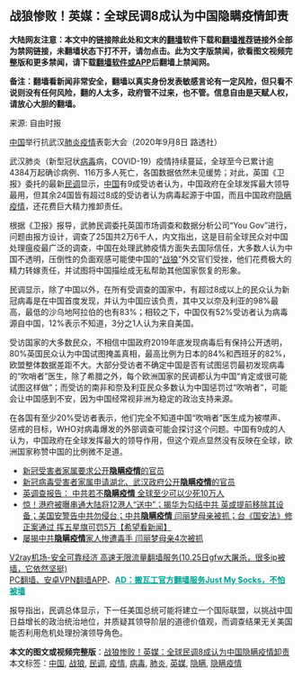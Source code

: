  <h2>战狼惨败！英媒：全球民调8成认为中国隐瞒疫情卸责</h2> <p class="notice"><b>大陆网友注意：本文中的链接除此处和文末的<a href="https://github.com/bannedbook/fanqiang" >翻墙</a>软件下载和<a href="https://github.com/killgcd/justmysocks/blob/master/README.md">翻墙推荐</a>链接外全部为禁网链接，未翻墙状态下打不开，请勿点击。此为文字版禁闻，欲看图文视频完整版和更多禁闻，请下载<a href="https://github.com/bannedbook/fanqiang">翻墙软件或APP</a>后翻墙上禁闻网。</p><p>备注：翻墙看新闻非常安全，翻墙以真实身份发表敏感言论有一定风险，但只看不说则没有任何风险，翻的人太多，政府管不过来，也不管。信息自由是天赋人权，请放心大胆的翻墙。</b></p>  <div class="entry"> <p>来源:&nbsp;自由时报                                                </p> <p><span class='wp_keywordlink_affiliate'><a href="https://www.bannedbook.org/" title="中国" target="_blank">中国</a></span>举行抗武汉<a href="https://www.bannedbook.org/bnews/tag/%e8%82%ba%e7%82%8e/" class="st_tag internal_tag" rel="tag" title="标签 肺炎 下的日志">肺炎</a><a href="https://www.bannedbook.org/bnews/tag/%E7%96%AB%E6%83%85/" class="st_tag internal_tag" rel="tag" title="标签 疫情 下的日志">疫情</a>表彰大会（2020年9月8日 路透社）</p>  <p>武汉肺炎（新型冠状<a href="https://www.bannedbook.org/bnews/tag/%e7%97%85%e6%af%92/" class="st_tag internal_tag" rel="tag" title="标签 病毒 下的日志">病毒</a>病，COVID-19）疫情持续蔓延，全球至今已累计逾4384万起确诊病例、116万多人死亡，各国数据依然未见缓势；对此，英国《卫报》委托的最新<a href="https://www.bannedbook.org/bnews/tag/%E6%B0%91%E8%B0%83/" class="st_tag internal_tag" rel="tag" title="标签 民调 下的日志">民调</a>显示，<a href="https://www.bannedbook.org/bnews/tag/%E4%B8%AD%E5%9B%BD/" class="st_tag internal_tag" rel="tag" title="标签 中国 下的日志">中国</a>有9成受访者认为，中国政府在全球发挥最大领导最用，但其余24国皆有超过8成的受访者认为病毒起源于中国，而且中国政府<a href="https://www.bannedbook.org/bnews/tag/%E9%9A%90%E7%9E%92%E7%96%AB%E6%83%85/" class="st_tag internal_tag" rel="tag" title="标签 隐瞒疫情 下的日志">隐瞒疫情</a>，还花费巨大精力推卸责任。</p> <p>根据《卫报》报导，武肺民调委托英国市场调查和数据分析公司“You Gov”进行，问题由报方设计，调查了25国共2万6千人，内文指出，这是目前全球民众对中国处理瘟疫最广泛的调查，中国在处理武肺疫情方面失去国际信任，大多数人认为中国不透明，压倒性的负面观感可能使中国的“<a href="https://www.bannedbook.org/bnews/tag/%E6%88%98%E7%8B%BC/" class="st_tag internal_tag" rel="tag" title="标签 战狼 下的日志">战狼</a>”外交官们受挫，他们花费极大的精力转嫁责任，并试图将中国描绘成无私帮助其他国家恢复的形象。</p>  <p>民调显示，除了中国以外，在所有受调查的国家中，有超过8成以上的民众认为新冠病毒是在中国首度发现，并认为中国应该负责，其中又以奈及利亚的98%最高，最低的沙乌地阿拉伯的也有83%；相较之下，中国仅有52%受访者认为病毒源自中国，12%表示不知道，3分之1人认为来自美国。</p> <p>受访国家的大多数民众，不相信中国政府2019年底发现病毒后有保持公开透明，80%英国民众认为中国试图掩盖真相，最高比例为日本的84%和西班牙的82%，欧盟整体数据差距不大。大部分受访者不确定中国是否有试图惩罚最初发现病毒的“吹哨者”医生，除了希腊之外，每个欧洲国家的民调都认为中国“肯定或很可能试图这样做”；而受访的南非和奈及利亚民众多数认为中国惩罚过“吹哨者”，可能会让中国感到不安，因为中国经常视非洲为稳定的政治支持来源。</p>  <p>在各国有至少20%受访者表示，他们完全不知道中国“吹哨者”医生成为被噤声、惩戒的目标，WHO对病毒爆发的外部调查可能会探讨这个问题。中国有9成的人认为，中国政府在全球发挥最大的领导作用，但这个观点显然没有反映在全球，欧洲国家称赞中国的比例微不足道。</p> <ul class='op-related-articles' title='相关阅读'> <li><a href='https://www.bannedbook.org/bnews/renquan/20201022/1417938.html' target='_blank'>新冠受害者家属要求公开<b>隐瞒疫情</b>的官员</a></li> <li><a href='https://www.bannedbook.org/bnews/renquan/20201021/1417690.html' target='_blank'>新冠病毒受害者家属申请湖北、武汉政府公开<b>隐瞒疫情</b>的官员</a></li> <li><a href='https://www.bannedbook.org/bnews/comments/20201011/1412043.html' target='_blank'>英调查报告： 中共若不<b>隐瞒疫情</b> 全球至少可以少死10万人</a></li> <li><a href='https://www.bannedbook.org/bnews/bannedvideo/20201008/1411379.html' target='_blank'>惊！港府被曝串通大陆将12港人“送中”；揭华为勾结中共 英或提前移除其设备；美国安警告中共勿侵台；中共<b>隐瞒疫情</b> 闫丽梦母亲被抓；台《国安法》修正案通过 挥五星旗可罚5万【希望看新闻】</a></li> <li><a href='https://www.bannedbook.org/bnews/cnnews/20201009/1410609.html' target='_blank'>屡揭中共<b>隐瞒疫情</b>家人惨遭毒手 闫丽梦母亲4次被抓</a></li> </ul> <p class="texttj"> <a href="https://www.bannedbook.org/forum23/topic22702.html" target="_blank">V2ray机场-安全可靠经济 高速无限流量翻墙服务(10.25日gfw大屠杀，很多ip被墙，它依然坚挺)</a><br/> <a href="https://github.com/bannedbook/fanqiang/wiki/%E7%A6%81%E9%97%BB%E7%BD%91%E5%AE%89%E5%8D%93%E7%BF%BB%E5%A2%99%E6%96%B0%E9%97%BBAPP" target="_blank">PC翻墙、安卓VPN翻墙APP</a>、<span onclick="window.open('https://github.com/killgcd/justmysocks/blob/master/README.md')" style="font-weight:bold;color:#00A191;cursor:pointer;text-decoration:underline;outline:none">AD：搬瓦工官方翻墙服务Just My Socks，不怕被墙</span></p><p>报导指出，民调总体显示，下一任美国总统可能将建立一个国际联盟，以挑战中国日益增长的政治统治地位，并质疑其领导阶层的道德价值观，而调查结果无关美国能否利用危机处理扮演领导角色。</p><a name='sharetosocial'></a>       <div><b>本文的图文或视频完整版</b>：<a href='https://www.bannedbook.org/bnews/cbnews/20201028/1421869.html'>战狼惨败！英媒：全球民调8成认为中国隐瞒疫情卸责</a></div>  </div><!--END ENTRY--> <div class="postfooter"> <div>本文标签：<a href="https://www.bannedbook.org/bnews/tag/%E4%B8%AD%E5%9B%BD/" rel="tag">中国</a>, <a href="https://www.bannedbook.org/bnews/tag/%E6%88%98%E7%8B%BC/" rel="tag">战狼</a>, <a href="https://www.bannedbook.org/bnews/tag/%E6%B0%91%E8%B0%83/" rel="tag">民调</a>, <a href="https://www.bannedbook.org/bnews/tag/%E7%96%AB%E6%83%85/" rel="tag">疫情</a>, <a href="https://www.bannedbook.org/bnews/tag/%e7%97%85%e6%af%92/" rel="tag">病毒</a>, <a href="https://www.bannedbook.org/bnews/tag/%e8%82%ba%e7%82%8e/" rel="tag">肺炎</a>, <a href="https://www.bannedbook.org/bnews/tag/%e8%8b%b1%e5%aa%92/" rel="tag">英媒</a>, <a href="https://www.bannedbook.org/bnews/tag/%E9%9A%90%E7%9E%92/" rel="tag">隐瞒</a>, <a href="https://www.bannedbook.org/bnews/tag/%E9%9A%90%E7%9E%92%E7%96%AB%E6%83%85/" rel="tag">隐瞒疫情</a></div>  </div><!--END POSTFOOTER--> 